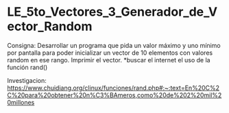 # LE_5to_Vectores_3_Generador_de_Vector_Random
 
Consigna:
	Desarrollar un programa que pida un valor máximo y uno mínimo por
	pantalla para poder inicializar un vector de 10 elementos con valores
	random en ese rango. Imprimir el vector. 
	*buscar el internet el uso de la función rand()

Investigacion:
	https://www.chuidiang.org/clinux/funciones/rand.php#:~:text=En%20C%2C%20para%20obtener%20n%C3%BAmeros,como%20de%202%20mil%20millones
